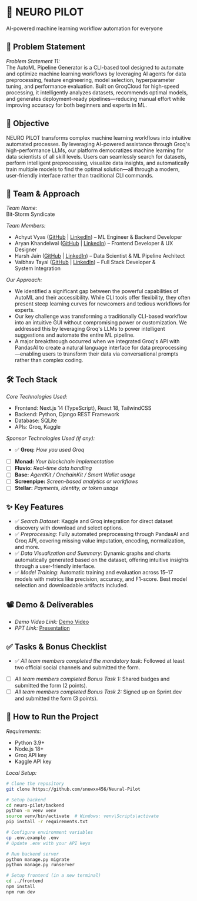 # 🚀 NEURO PILOT
AI-powered machine learning workflow automation for everyone

## 📌 Problem Statement
*Problem Statement 11:*  
The AutoML Pipeline Generator is a CLI-based tool designed to automate and optimize machine learning workflows by leveraging AI agents for data preprocessing, feature engineering, model selection, hyperparameter tuning, and performance evaluation. Built on GroqCloud for high-speed processing, it intelligently analyzes datasets, recommends optimal models, and generates deployment-ready pipelines—reducing manual effort while improving accuracy for both beginners and experts in ML.

## 🎯 Objective
NEURO PILOT transforms complex machine learning workflows into intuitive automated processes. By leveraging AI-powered assistance through Groq's high-performance LLMs, our platform democratizes machine learning for data scientists of all skill levels. Users can seamlessly search for datasets, perform intelligent preprocessing, visualize data insights, and automatically train multiple models to find the optimal solution—all through a modern, user-friendly interface rather than traditional CLI commands.

## 🧠 Team & Approach
*Team Name:*  
Bit-Storm Syndicate

*Team Members:*
* Achyut Vyas ([GitHub](https://github.com/snowxx456) | [LinkedIn](https://www.linkedin.com/in/achyut-vyas-874184258/)) – ML Engineer & Backend Developer
* Aryan Khandelwal ([GitHub](https://github.com/flashark271) | [LinkedIn](https://www.linkedin.com/in/aryan10khandelwal/)) – Frontend Developer & UX Designer
* Harsh Jain ([GitHub](https://github.com/Harsh1260) | [LinkedIn](https://www.linkedin.com/in/harsh-jain-b071b424a/)) – Data Scientist & ML Pipeline Architect
* Vaibhav Tayal ([GitHub](https://github.com/vaibhavtayal6) | [LinkedIn](https://www.linkedin.com/in/vaibhavtayal/)) – Full Stack Developer & System Integration


*Our Approach:*
* We identified a significant gap between the powerful capabilities of AutoML and their accessibility. While CLI tools offer flexibility, they often present steep learning curves for newcomers and tedious workflows for experts.
* Our key challenge was transforming a traditionally CLI-based workflow into an intuitive GUI without compromising power or customization. We addressed this by leveraging Groq's LLMs to power intelligent suggestions and automate the entire ML pipeline.
* A major breakthrough occurred when we integrated Groq's API with PandasAI to create a natural language interface for data preprocessing—enabling users to transform their data via conversational prompts rather than complex coding.

## 🛠 Tech Stack
*Core Technologies Used:*
* Frontend: Next.js 14 (TypeScript), React 18, TailwindCSS
* Backend: Python, Django REST Framework
* Database: SQLite
* APIs: Groq, Kaggle

*Sponsor Technologies Used (if any):*
- ✅ **Groq:** _How you used Groq_  
- [ ] **Monad:** _Your blockchain implementation_  
- [ ] **Fluvio:** _Real-time data handling_  
- [ ] **Base:** _AgentKit / OnchainKit / Smart Wallet usage_  
- [ ] **Screenpipe:** _Screen-based analytics or workflows_  
- [ ] **Stellar:** _Payments, identity, or token usage_

## ✨ Key Features
* ✅ *Search Dataset*: Kaggle and Groq integration for direct dataset discovery with download and select options.
* ✅ *Preprocessing*: Fully automated preprocessing through PandasAI and Groq API, covering missing value imputation, encoding, normalization, and more.
* ✅ *Data Visualization and Summary*: Dynamic graphs and charts automatically generated based on the dataset, offering intuitive insights through a user-friendly interface.
* ✅ *Model Training*: Automatic training and evaluation across 15–17 models with metrics like precision, accuracy, and F1-score. Best model selection and downloadable artifacts included.

## 📽 Demo & Deliverables
* *Demo Video Link:* [Demo Video](https://youtu.be/example)
* *PPT Link:* [Presentation](https://docs.google.com/presentation/d/example)

## ✅ Tasks & Bonus Checklist
* ✅ *All team members completed the mandatory task:* Followed at least two official social channels and submitted the form.
* [ ] *All team members completed Bonus Task 1:* Shared badges and submitted the form (2 points).
* [ ] *All team members completed Bonus Task 2:* Signed up on Sprint.dev and submitted the form (3 points).

## 🧪 How to Run the Project
*Requirements:*
* Python 3.9+
* Node.js 18+
* Groq API key
* Kaggle API key

*Local Setup:*

```bash
# Clone the repository
git clone https://github.com/snowxx456/Neural-Pilot

# Setup backend
cd neuro-pilot/backend
python -m venv venv
source venv/bin/activate  # Windows: venv\Scripts\activate
pip install -r requirements.txt

# Configure environment variables
cp .env.example .env
# Update .env with your API keys

# Run backend server
python manage.py migrate
python manage.py runserver

# Setup frontend (in a new terminal)
cd ../frontend
npm install
npm run dev
